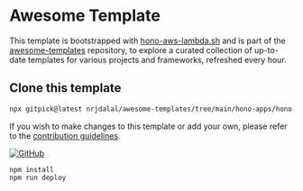 # Awesome Template

This template is bootstrapped with [hono-aws-lambda.sh](https://github.com/nrjdalal/awesome-templates/blob/main/.github/.scripts/hono-aws-lambda.sh) and is part of the [awesome-templates](https://github.com/nrjdalal/awesome-templates) repository, to explore a curated collection of up-to-date templates for various projects and frameworks, refreshed every hour.

## Clone this template

```bash
npx gitpick@latest nrjdalal/awesome-templates/tree/main/hono-apps/hono-aws-lambda
```

If you wish to make changes to this template or add your own, please refer to the [contribution guidelines](https://github.com/nrjdalal/awesome-templates?tab=readme-ov-file#contributing).

[![GitHub](https://img.shields.io/github/stars/nrjdalal/awesome-templates?color=blue)](https://github.com/nrjdalal/awesome-templates)
  
```
npm install
npm run deploy
```
